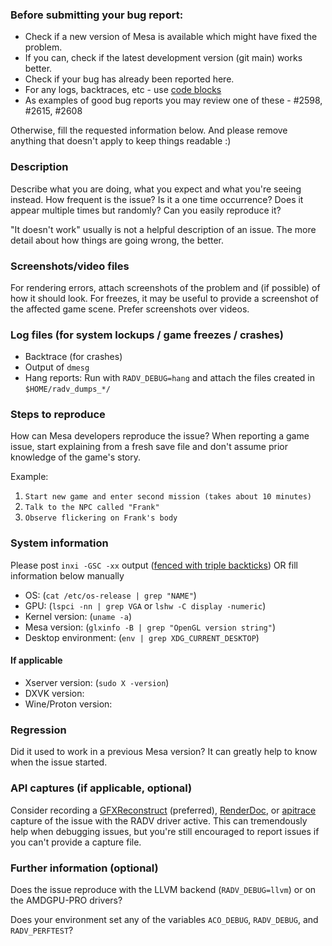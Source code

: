 ### Before submitting your bug report:
- Check if a new version of Mesa is available which might have fixed the problem.
- If you can, check if the latest development version (git main) works better.
- Check if your bug has already been reported here.
- For any logs, backtraces, etc - use [code blocks](https://docs.gitlab.com/ee/user/markdown.html#code-spans-and-blocks)
- As examples of good bug reports you may review one of these - #2598, #2615, #2608


Otherwise, fill the requested information below.
And please remove anything that doesn't apply to keep things readable :)


### Description

Describe what you are doing, what you expect and what you're
seeing instead. How frequent is the issue? Is it a one time occurrence? Does it appear multiple times but randomly? Can you easily reproduce it?

"It doesn't work" usually is not a helpful description of an issue.
The more detail about how things are going wrong, the better.

### Screenshots/video files

For rendering errors, attach screenshots of the problem and (if possible) of how it should look. For freezes, it may be useful to provide a screenshot of the affected game scene. Prefer screenshots over videos.

### Log files (for system lockups / game freezes / crashes)

- Backtrace (for crashes)
- Output of `dmesg`
- Hang reports: Run with `RADV_DEBUG=hang` and attach the files created in `$HOME/radv_dumps_*/`

### Steps to reproduce

How can Mesa developers reproduce the issue? When reporting a game issue, start explaining from a fresh save file and don't assume prior knowledge of the game's story.

Example:

1. `Start new game and enter second mission (takes about 10 minutes)`
2. `Talk to the NPC called "Frank"`
3. `Observe flickering on Frank's body`

### System information

Please post `inxi -GSC -xx` output ([fenced with triple backticks](https://docs.gitlab.com/ee/user/markdown.html#code-spans-and-blocks)) OR fill information below manually


- OS: (`cat /etc/os-release | grep "NAME"`)
- GPU: (`lspci -nn | grep VGA` or `lshw -C display -numeric`)
- Kernel version: (`uname -a`)
- Mesa version: (`glxinfo -B | grep "OpenGL version string"`)
- Desktop environment: (`env | grep XDG_CURRENT_DESKTOP`)

#### If applicable
- Xserver version: (`sudo X -version`)
- DXVK version:
- Wine/Proton version:


### Regression

Did it used to work in a previous Mesa version? It can greatly help to know when the issue started.


### API captures (if applicable, optional)

Consider recording a [GFXReconstruct](https://github.com/LunarG/gfxreconstruct/blob/dev/USAGE_desktop.md) (preferred), [RenderDoc](https://renderdoc.org/), or [apitrace](https://github.com/apitrace/apitrace/blob/master/docs/USAGE.markdown) capture of the issue with the RADV driver active. This can tremendously help when debugging issues, but you're still encouraged to report issues if you can't provide a capture file.

### Further information (optional)

Does the issue reproduce with the LLVM backend (`RADV_DEBUG=llvm`) or on the AMDGPU-PRO drivers?

Does your environment set any of the variables `ACO_DEBUG`, `RADV_DEBUG`, and `RADV_PERFTEST`?
